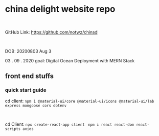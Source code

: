 <h1> china delight website repo </h1> 
<br>

GitHub Link: https://github.com/notwz/chinad

<br>

DOB: 20200803 Aug 3

03 . 09 . 2020 goal:
Digital Ocean Deployment with MERN Stack

<h2> front end stuffs </h2>

<h3> quick start guide </h3>

cd client: `npm i @material-ui/core @material-ui/icons @material-ui/lab express mongoose cors dotenv `

<br>

cd Client: `npx create-react-app client` ` npm i react react-dom react-scripts axios`
